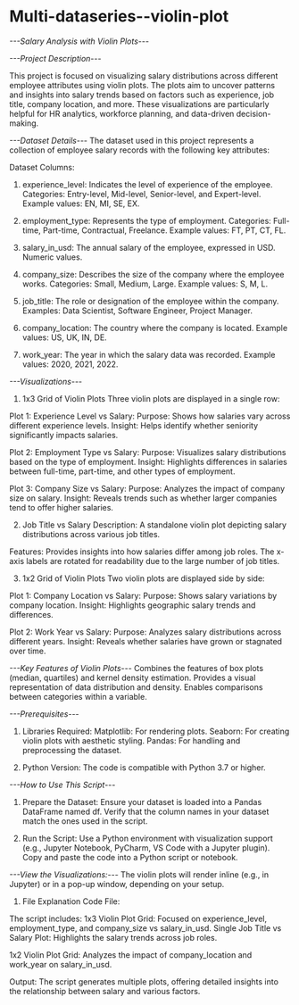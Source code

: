 # Multi-dataseries--violin-plot

*---Salary Analysis with Violin Plots---*

*---Project Description---*

This project is focused on visualizing salary distributions across different employee attributes using violin plots. The plots aim to uncover patterns and insights into salary trends based on factors such as experience, job title, company location, and more. These visualizations are particularly helpful for HR analytics, workforce planning, and data-driven decision-making.

*---Dataset Details---*
The dataset used in this project represents a collection of employee salary records with the following key attributes:

Dataset Columns:

1. experience_level:
Indicates the level of experience of the employee.
Categories: Entry-level, Mid-level, Senior-level, and Expert-level.
Example values: EN, MI, SE, EX.

2. employment_type:
Represents the type of employment.
Categories: Full-time, Part-time, Contractual, Freelance.
Example values: FT, PT, CT, FL.

3. salary_in_usd:
The annual salary of the employee, expressed in USD.
Numeric values.


4. company_size:
Describes the size of the company where the employee works.
Categories: Small, Medium, Large.
Example values: S, M, L.

5. job_title:
The role or designation of the employee within the company.
Examples: Data Scientist, Software Engineer, Project Manager.

6. company_location:
The country where the company is located.
Example values: US, UK, IN, DE.

7. work_year:
The year in which the salary data was recorded.
Example values: 2020, 2021, 2022.


*---Visualizations---*

1. 1x3 Grid of Violin Plots
Three violin plots are displayed in a single row:

Plot 1: Experience Level vs Salary:
Purpose: Shows how salaries vary across different experience levels.
Insight: Helps identify whether seniority significantly impacts salaries.

Plot 2: Employment Type vs Salary:
Purpose: Visualizes salary distributions based on the type of employment.
Insight: Highlights differences in salaries between full-time, part-time, and other types of employment.

Plot 3: Company Size vs Salary:
Purpose: Analyzes the impact of company size on salary.
Insight: Reveals trends such as whether larger companies tend to offer higher salaries.


2. Job Title vs Salary
Description: A standalone violin plot depicting salary distributions across various job titles.

Features:
Provides insights into how salaries differ among job roles.
The x-axis labels are rotated for readability due to the large number of job titles.

3. 1x2 Grid of Violin Plots
Two violin plots are displayed side by side:

Plot 1: Company Location vs Salary:
Purpose: Shows salary variations by company location.
Insight: Highlights geographic salary trends and differences.

Plot 2: Work Year vs Salary:
Purpose: Analyzes salary distributions across different years.
Insight: Reveals whether salaries have grown or stagnated over time.
 
 *---Key Features of Violin Plots---*
Combines the features of box plots (median, quartiles) and kernel density estimation.
Provides a visual representation of data distribution and density.
Enables comparisons between categories within a variable.

*---Prerequisites---*

1. Libraries Required:
Matplotlib: For rendering plots.
Seaborn: For creating violin plots with aesthetic styling.
Pandas: For handling and preprocessing the dataset.

2. Python Version:
The code is compatible with Python 3.7 or higher.


*---How to Use This Script---*

1. Prepare the Dataset:
Ensure your dataset is loaded into a Pandas DataFrame named df.
Verify that the column names in your dataset match the ones used in the script.


2. Run the Script:
Use a Python environment with visualization support (e.g., Jupyter Notebook, PyCharm, VS Code with a Jupyter plugin).
Copy and paste the code into a Python script or notebook.

*---View the Visualizations:---*
The violin plots will render inline (e.g., in Jupyter) or in a pop-up window, depending on your setup.


1. File Explanation
Code File:

The script includes:
1x3 Violin Plot Grid:
Focused on experience_level, employment_type, and company_size vs salary_in_usd.
Single Job Title vs Salary Plot:
Highlights the salary trends across job roles.

1x2 Violin Plot Grid:
Analyzes the impact of company_location and work_year on salary_in_usd.

Output:
The script generates multiple plots, offering detailed insights into the relationship between salary and various factors.
